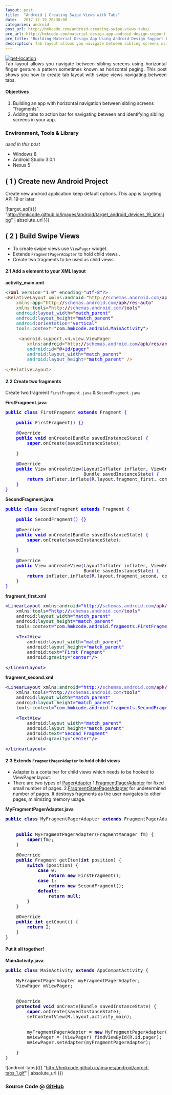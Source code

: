 ```yaml
---
layout: post
title:  "Android | Creating Swipe Views with Tabs"
date:   2017-12-19 20:30:00
categories: android
post_url: http://hmkcode.com/android-creating-swipe-views-tabs/
pre_url: http://hmkcode.com/material-design-app-android-design-support-library-appcompat/
pre_title: "Building Material Design App Using Android Design Support Library and AppCompat Theme"
description: Tab layout allows you navigate between sibling screens using horizontal finger gesture a pattern sometimes known as horizontal paging. This post shows you how to create tab layout with swipe views navigating between tabs. 
---
```

<p style="text-align: justify;">
	<a href="http://hmkcode.com/wp-content/uploads/2013/09/android-http-get_2.png">
		<img class="size-full wp-image-315 aligncenter" src="http://hmkcode.com/wp-content/uploads/2013/09/android-http-get_2.png" alt="get-location" />
	</a>
	<br/>
	Tab layout allows you navigate between sibling screens using horizontal finger gesture a pattern sometimes known as horizontal paging. 
	This post shows you how to create tab layout with swipe views navigating between tabs.
	
</p>

#### Objectives
1. Building an app with horizontal navigation between sibling screens "fragments".
2. Adding tabs to action bar for navigating between and identifying sibling screens in your app.

### Environment, Tools &amp; Library
_used in this post_

- Windows 8
- Android Studio 3.0.1
- Nexus 5


## ( 1 ) Create new Android Project

Create new android application keep default options. 
This app is targeting API 19 or later

![target_api]({{ "http://hmkcode.github.io/images/android/target_android_devices_19_later.jpg" | absolute_url }})

## ( 2 ) Build Swipe Views

- To create swipe views use `ViewPager` widget.
- Extends `FragmentPagerAdapter` to hold child views .
- Create two fragments to be used as child views.


#### 2.1 Add a <ViewPager> element to your XML layout

**activity_main.xml**

<pre><span style='color:#004a43; '>&lt;?</span><span style='color:#800000; font-weight:bold; '>xml</span><span style='color:#004a43; '> </span><span style='color:#074726; '>version</span><span style='color:#808030; '>=</span><span style='color:#800000; '>"</span><span style='color:#7d0045; '>1.0</span><span style='color:#800000; '>"</span><span style='color:#004a43; '> </span><span style='color:#074726; '>encoding</span><span style='color:#808030; '>=</span><span style='color:#800000; '>"</span><span style='color:#0000e6; '>utf-8</span><span style='color:#800000; '>"</span><span style='color:#004a43; '>?></span>
<span style='color:#a65700; '>&lt;</span><span style='color:#5f5035; '>RelativeLayout</span> <span style='color:#666616; '>xmlns</span><span style='color:#800080; '>:</span><span style='color:#074726; '>android</span><span style='color:#808030; '>=</span><span style='color:#800000; '>"</span><span style='color:#666616; '>http</span><span style='color:#800080; '>:</span><span style='color:#800000; font-weight:bold; '>//</span><span style='color:#5555dd; '>schemas.android.com</span><span style='color:#40015a; '>/apk/res/android</span><span style='color:#800000; '>"</span>
    <span style='color:#666616; '>xmlns</span><span style='color:#800080; '>:</span><span style='color:#074726; '>app</span><span style='color:#808030; '>=</span><span style='color:#800000; '>"</span><span style='color:#666616; '>http</span><span style='color:#800080; '>:</span><span style='color:#800000; font-weight:bold; '>//</span><span style='color:#5555dd; '>schemas.android.com</span><span style='color:#40015a; '>/apk/res-auto</span><span style='color:#800000; '>"</span>
    <span style='color:#666616; '>xmlns</span><span style='color:#800080; '>:</span><span style='color:#074726; '>tools</span><span style='color:#808030; '>=</span><span style='color:#800000; '>"</span><span style='color:#666616; '>http</span><span style='color:#800080; '>:</span><span style='color:#800000; font-weight:bold; '>//</span><span style='color:#5555dd; '>schemas.android.com</span><span style='color:#40015a; '>/tools</span><span style='color:#800000; '>"</span>
    <span style='color:#007997; '>android</span><span style='color:#800080; '>:</span><span style='color:#274796; '>layout_width</span><span style='color:#808030; '>=</span><span style='color:#800000; '>"</span><span style='color:#0000e6; '>match_parent</span><span style='color:#800000; '>"</span>
    <span style='color:#007997; '>android</span><span style='color:#800080; '>:</span><span style='color:#274796; '>layout_height</span><span style='color:#808030; '>=</span><span style='color:#800000; '>"</span><span style='color:#0000e6; '>match_parent</span><span style='color:#800000; '>"</span>
    <span style='color:#007997; '>android</span><span style='color:#800080; '>:</span><span style='color:#274796; '>orientation</span><span style='color:#808030; '>=</span><span style='color:#800000; '>"</span><span style='color:#0000e6; '>vertical</span><span style='color:#800000; '>"</span>
    <span style='color:#007997; '>tools</span><span style='color:#800080; '>:</span><span style='color:#274796; '>context</span><span style='color:#808030; '>=</span><span style='color:#800000; '>"</span><span style='color:#0000e6; '>com.hmkcode.android.MainActivity</span><span style='color:#800000; '>"</span><span style='color:#a65700; '>></span>

     <span style='color:#a65700; '>&lt;</span><span style='color:#5f5035; '>android.support.v4.view.ViewPager</span>
        <span style='color:#666616; '>xmlns</span><span style='color:#800080; '>:</span><span style='color:#074726; '>android</span><span style='color:#808030; '>=</span><span style='color:#800000; '>"</span><span style='color:#666616; '>http</span><span style='color:#800080; '>:</span><span style='color:#800000; font-weight:bold; '>//</span><span style='color:#5555dd; '>schemas.android.com</span><span style='color:#40015a; '>/apk/res/android</span><span style='color:#800000; '>"</span>
        <span style='color:#007997; '>android</span><span style='color:#800080; '>:</span><span style='color:#274796; '>id</span><span style='color:#808030; '>=</span><span style='color:#800000; '>"</span><span style='color:#0000e6; '>@+id/pager</span><span style='color:#800000; '>"</span>
        <span style='color:#007997; '>android</span><span style='color:#800080; '>:</span><span style='color:#274796; '>layout_width</span><span style='color:#808030; '>=</span><span style='color:#800000; '>"</span><span style='color:#0000e6; '>match_parent</span><span style='color:#800000; '>"</span>
        <span style='color:#007997; '>android</span><span style='color:#800080; '>:</span><span style='color:#274796; '>layout_height</span><span style='color:#808030; '>=</span><span style='color:#800000; '>"</span><span style='color:#0000e6; '>match_parent</span><span style='color:#800000; '>"</span> <span style='color:#a65700; '>/></span>

<span style='color:#a65700; '>&lt;/</span><span style='color:#5f5035; '>RelativeLayout</span><span style='color:#a65700; '>></span>
</pre>


#### 2.2 Create two fragments 

Create two fragment `FirstFragment.java` & `SecondFragment.java`

**FirstFragment.java**

<pre><span style='color:#0000ff; font-weight:bold; '>public</span> <span style='color:#0000ff; font-weight:bold; '>class</span> FirstFragment <span style='color:#0000ff; font-weight:bold; '>extends</span> Fragment <span style='color:#0000ff; '>{</span>

    <span style='color:#0000ff; font-weight:bold; '>public</span> FirstFragment<span style='color:#0000ff; '>(</span><span style='color:#0000ff; '>)</span> <span style='color:#0000ff; '>{</span><span style='color:#0000ff; '>}</span>

    <span style='color:#0000ff; '>@</span>Override
    <span style='color:#0000ff; font-weight:bold; '>public</span> <span style='color:#0000ff; font-weight:bold; '>void</span> onCreate<span style='color:#0000ff; '>(</span>Bundle savedInstanceState<span style='color:#0000ff; '>)</span> <span style='color:#0000ff; '>{</span>
        <span style='color:#0000ff; font-weight:bold; '>super</span><span style='color:#0000ff; '>.</span>onCreate<span style='color:#0000ff; '>(</span>savedInstanceState<span style='color:#0000ff; '>)</span><span style='color:#0000ff; '>;</span>

    <span style='color:#0000ff; '>}</span>

    <span style='color:#0000ff; '>@</span>Override
    <span style='color:#0000ff; font-weight:bold; '>public</span> View onCreateView<span style='color:#0000ff; '>(</span>LayoutInflater inflater<span style='color:#0000ff; '>,</span> ViewGroup container<span style='color:#0000ff; '>,</span>
                             Bundle savedInstanceState<span style='color:#0000ff; '>)</span> <span style='color:#0000ff; '>{</span>
        <span style='color:#0000ff; font-weight:bold; '>return</span> inflater<span style='color:#0000ff; '>.</span>inflate<span style='color:#0000ff; '>(</span>R<span style='color:#0000ff; '>.</span>layout<span style='color:#0000ff; '>.</span>fragment_first<span style='color:#0000ff; '>,</span> container<span style='color:#0000ff; '>,</span> <span style='color:#0000ff; font-weight:bold; '>false</span><span style='color:#0000ff; '>)</span><span style='color:#0000ff; '>;</span>
    <span style='color:#0000ff; '>}</span>
<span style='color:#0000ff; '>}</span>
</pre>

**SecondFragment.java**

<pre><span style='color:#0000ff; font-weight:bold; '>public</span> <span style='color:#0000ff; font-weight:bold; '>class</span> SecondFragment <span style='color:#0000ff; font-weight:bold; '>extends</span> Fragment <span style='color:#0000ff; '>{</span>
    
    <span style='color:#0000ff; font-weight:bold; '>public</span> SecondFragment<span style='color:#0000ff; '>(</span><span style='color:#0000ff; '>)</span> <span style='color:#0000ff; '>{</span><span style='color:#0000ff; '>}</span>

    <span style='color:#0000ff; '>@</span>Override
    <span style='color:#0000ff; font-weight:bold; '>public</span> <span style='color:#0000ff; font-weight:bold; '>void</span> onCreate<span style='color:#0000ff; '>(</span>Bundle savedInstanceState<span style='color:#0000ff; '>)</span> <span style='color:#0000ff; '>{</span>
        <span style='color:#0000ff; font-weight:bold; '>super</span><span style='color:#0000ff; '>.</span>onCreate<span style='color:#0000ff; '>(</span>savedInstanceState<span style='color:#0000ff; '>)</span><span style='color:#0000ff; '>;</span>

    <span style='color:#0000ff; '>}</span>

    <span style='color:#0000ff; '>@</span>Override
    <span style='color:#0000ff; font-weight:bold; '>public</span> View onCreateView<span style='color:#0000ff; '>(</span>LayoutInflater inflater<span style='color:#0000ff; '>,</span> ViewGroup container<span style='color:#0000ff; '>,</span>
                             Bundle savedInstanceState<span style='color:#0000ff; '>)</span> <span style='color:#0000ff; '>{</span>
        <span style='color:#0000ff; font-weight:bold; '>return</span> inflater<span style='color:#0000ff; '>.</span>inflate<span style='color:#0000ff; '>(</span>R<span style='color:#0000ff; '>.</span>layout<span style='color:#0000ff; '>.</span>fragment_second<span style='color:#0000ff; '>,</span> container<span style='color:#0000ff; '>,</span> <span style='color:#0000ff; font-weight:bold; '>false</span><span style='color:#0000ff; '>)</span><span style='color:#0000ff; '>;</span>
    <span style='color:#0000ff; '>}</span>
<span style='color:#0000ff; '>}</span>
</pre>

**fragment_first.xml**
<pre><span style='color:#000080; '>&lt;</span><span style='color:#000080; '>LinearLayout</span> xmlns<span style='color:#0000ff; '>:</span><span style='color:#074726; '>android</span><span style='color:#0000ff; '>=</span><span style='color:#0000e6; '>"</span><span style='color:#0000e6; '>http</span><span style='color:#0000ff; '>:</span><span style='color:#0000ff; font-weight:bold; '>//</span><span style='color:#5555dd; '>schemas.android.com</span><span style='color:#40015a; '>/apk/res/android</span><span style='color:#0000e6; '>"</span>
    xmlns<span style='color:#0000ff; '>:</span><span style='color:#074726; '>tools</span><span style='color:#0000ff; '>=</span><span style='color:#0000e6; '>"</span><span style='color:#0000e6; '>http</span><span style='color:#0000ff; '>:</span><span style='color:#0000ff; font-weight:bold; '>//</span><span style='color:#5555dd; '>schemas.android.com</span><span style='color:#40015a; '>/tools</span><span style='color:#0000e6; '>"</span>
    android<span style='color:#0000ff; '>:</span><span style='color:#074726; '>layout_width</span><span style='color:#0000ff; '>=</span><span style='color:#0000e6; '>"</span><span style='color:#0000e6; '>match_parent</span><span style='color:#0000e6; '>"</span>
    android<span style='color:#0000ff; '>:</span><span style='color:#074726; '>layout_height</span><span style='color:#0000ff; '>=</span><span style='color:#0000e6; '>"</span><span style='color:#0000e6; '>match_parent</span><span style='color:#0000e6; '>"</span>
    tools<span style='color:#0000ff; '>:</span><span style='color:#074726; '>context</span><span style='color:#0000ff; '>=</span><span style='color:#0000e6; '>"</span><span style='color:#0000e6; '>com.hmkcode.android.fragments.FirstFragment</span><span style='color:#0000e6; '>"</span><span style='color:#000080; '>></span>

    <span style='color:#000080; '>&lt;</span><span style='color:#000080; '>TextView</span>
        android<span style='color:#0000ff; '>:</span><span style='color:#074726; '>layout_width</span><span style='color:#0000ff; '>=</span><span style='color:#0000e6; '>"</span><span style='color:#0000e6; '>match_parent</span><span style='color:#0000e6; '>"</span>
        android<span style='color:#0000ff; '>:</span><span style='color:#074726; '>layout_height</span><span style='color:#0000ff; '>=</span><span style='color:#0000e6; '>"</span><span style='color:#0000e6; '>match_parent</span><span style='color:#0000e6; '>"</span>
        android<span style='color:#0000ff; '>:</span><span style='color:#074726; '>text</span><span style='color:#0000ff; '>=</span><span style='color:#0000e6; '>"</span><span style='color:#0000e6; '>First Fragment</span><span style='color:#0000e6; '>"</span>
        android<span style='color:#0000ff; '>:</span><span style='color:#074726; '>gravity</span><span style='color:#0000ff; '>=</span><span style='color:#0000e6; '>"</span><span style='color:#0000e6; '>center</span><span style='color:#0000e6; '>"</span><span style='color:#000080; '>/></span>

<span style='color:#000080; '>&lt;/</span><span style='color:#000080; '>LinearLayout</span><span style='color:#000080; '>></span>
</pre>

**fragment_second.xml**
<pre><span style='color:#000080; '>&lt;</span><span style='color:#000080; '>LinearLayout</span> xmlns<span style='color:#0000ff; '>:</span><span style='color:#074726; '>android</span><span style='color:#0000ff; '>=</span><span style='color:#0000e6; '>"</span><span style='color:#0000e6; '>http</span><span style='color:#0000ff; '>:</span><span style='color:#0000ff; font-weight:bold; '>//</span><span style='color:#5555dd; '>schemas.android.com</span><span style='color:#40015a; '>/apk/res/android</span><span style='color:#0000e6; '>"</span>
    xmlns<span style='color:#0000ff; '>:</span><span style='color:#074726; '>tools</span><span style='color:#0000ff; '>=</span><span style='color:#0000e6; '>"</span><span style='color:#0000e6; '>http</span><span style='color:#0000ff; '>:</span><span style='color:#0000ff; font-weight:bold; '>//</span><span style='color:#5555dd; '>schemas.android.com</span><span style='color:#40015a; '>/tools</span><span style='color:#0000e6; '>"</span>
    android<span style='color:#0000ff; '>:</span><span style='color:#074726; '>layout_width</span><span style='color:#0000ff; '>=</span><span style='color:#0000e6; '>"</span><span style='color:#0000e6; '>match_parent</span><span style='color:#0000e6; '>"</span>
    android<span style='color:#0000ff; '>:</span><span style='color:#074726; '>layout_height</span><span style='color:#0000ff; '>=</span><span style='color:#0000e6; '>"</span><span style='color:#0000e6; '>match_parent</span><span style='color:#0000e6; '>"</span>
    tools<span style='color:#0000ff; '>:</span><span style='color:#074726; '>context</span><span style='color:#0000ff; '>=</span><span style='color:#0000e6; '>"</span><span style='color:#0000e6; '>com.hmkcode.android.fragments.SecondFragment</span><span style='color:#0000e6; '>"</span><span style='color:#000080; '>></span>

    <span style='color:#000080; '>&lt;</span><span style='color:#000080; '>TextView</span>
        android<span style='color:#0000ff; '>:</span><span style='color:#074726; '>layout_width</span><span style='color:#0000ff; '>=</span><span style='color:#0000e6; '>"</span><span style='color:#0000e6; '>match_parent</span><span style='color:#0000e6; '>"</span>
        android<span style='color:#0000ff; '>:</span><span style='color:#074726; '>layout_height</span><span style='color:#0000ff; '>=</span><span style='color:#0000e6; '>"</span><span style='color:#0000e6; '>match_parent</span><span style='color:#0000e6; '>"</span>
        android<span style='color:#0000ff; '>:</span><span style='color:#074726; '>text</span><span style='color:#0000ff; '>=</span><span style='color:#0000e6; '>"</span><span style='color:#0000e6; '>Second Fragment</span><span style='color:#0000e6; '>"</span>
        android<span style='color:#0000ff; '>:</span><span style='color:#074726; '>gravity</span><span style='color:#0000ff; '>=</span><span style='color:#0000e6; '>"</span><span style='color:#0000e6; '>center</span><span style='color:#0000e6; '>"</span><span style='color:#000080; '>/></span>

<span style='color:#000080; '>&lt;/</span><span style='color:#000080; '>LinearLayout</span><span style='color:#000080; '>></span>
</pre>

#### 2.3 Extends `FragmentPagerAdapter` to hold child views 

* Adapter is a container for child views which needs to be hooked to ViewPager layout.
* There are two types of [PagerAdapter](https://developer.android.com/reference/android/support/v4/view/PagerAdapter.html) 
 1.[FragmentPagerAdapter](https://developer.android.com/reference/android/support/v4/app/FragmentPagerAdapter.html) for fixed small number of pages.
 2.[FragmentStatePagerAdapter](https://developer.android.com/reference/android/support/v4/app/FragmentStatePagerAdapter.html) for undetermined number of pages. It destroys fragments as the user navigates to other pages, minimizing memory usage.

**MyFragmentPagerAdapter.java**
<pre><span style='color:#000084; font-weight:bold; '>public</span> <span style='color:#000084; font-weight:bold; '>class</span> MyFragmentPagerAdapter <span style='color:#000084; font-weight:bold; '>extends</span> FragmentPagerAdapter {


    <span style='color:#000084; font-weight:bold; '>public</span> MyFragmentPagerAdapter(FragmentManager fm) {
        <span style='color:#000084; font-weight:bold; '>super</span>(fm);
    }

    @Override
    <span style='color:#000084; font-weight:bold; '>public</span> Fragment getItem(<span style='color:#000084; font-weight:bold; '>int</span> position) {
        <span style='color:#000084; font-weight:bold; '>switch</span> (position) {
            <span style='color:#000084; font-weight:bold; '>case</span> 0:
                <span style='color:#000084; font-weight:bold; '>return</span> <span style='color:#000084; font-weight:bold; '>new</span> FirstFragment();
            <span style='color:#000084; font-weight:bold; '>case</span> 1:
                <span style='color:#000084; font-weight:bold; '>return</span> <span style='color:#000084; font-weight:bold; '>new</span> SecondFragment();
            <span style='color:#000084; font-weight:bold; '>default</span>:
                <span style='color:#000084; font-weight:bold; '>return</span> <span style='color:#000084; font-weight:bold; '>null</span>;
        }
    }

    @Override
    <span style='color:#000084; font-weight:bold; '>public</span> <span style='color:#000084; font-weight:bold; '>int</span> getCount() {
        <span style='color:#000084; font-weight:bold; '>return</span> 2;
    }
}
</pre>

#### Put it all together!

**MainActivity.java**
<pre><span style='color:#000084; font-weight:bold; '>public</span> <span style='color:#000084; font-weight:bold; '>class</span> MainActivity <span style='color:#000084; font-weight:bold; '>extends</span> AppCompatActivity {

    MyFragmentPagerAdapter myFragmentPagerAdapter;
    ViewPager mViewPager;


    @Override
    <span style='color:#000084; font-weight:bold; '>protected</span> <span style='color:#000084; font-weight:bold; '>void</span> onCreate(Bundle savedInstanceState) {
        <span style='color:#000084; font-weight:bold; '>super</span>.onCreate(savedInstanceState);
        setContentView(R.layout.activity_main);


        myFragmentPagerAdapter = <span style='color:#000084; font-weight:bold; '>new</span> MyFragmentPagerAdapter(getSupportFragmentManager());
        mViewPager = (ViewPager) findViewById(R.id.pager);
        mViewPager.setAdapter(myFragmentPagerAdapter);

    }
}
</pre>

![android-tabs]({{ "http://hmkcode.github.io/images/android/anroid-tabs_1.gif" | absolute_url }})


### Source Code @ [GitHub](https://github.com/hmkcode/Android/tree/master/android-http)

